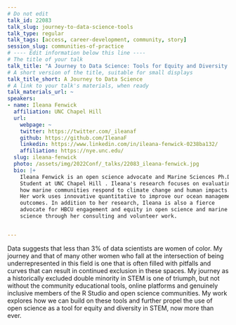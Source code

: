 ```yaml
---
# Do not edit
talk_id: 22083
talk_slug: journey-to-data-science-tools
talk_type: regular
talk_tags: [access, career-development, community, story]
session_slug: communities-of-practice
# ---- Edit information below this line ----
# The title of your talk
talk_title: "A Journey to Data Science: Tools for Equity and Diversity in STEM"
# A short version of the title, suitable for small displays
talk_title_short: A Journey to Data Science
# A link to your talk's materials, when ready
talk_materials_url: ~
speakers:
- name: Ileana Fenwick
  affiliation: UNC Chapel Hill
  url:
    webpage: ~
    twitter: https://twitter.com/_ileanaf
    github: https://github.com/IleanaF
    linkedin: https://www.linkedin.com/in/ileana-fenwick-0238ba132/
    affiliation: https://nye.unc.edu/
  slug: ileana-fenwick
  photo: /assets/img/2022Conf/_talks/22083_ileana-fenwick.jpg
  bio: |+
    Ileana Fenwick is an open science advocate and Marine Sciences Ph.D.
    Student at UNC Chapel Hill . Ileana's research focuses on evaluating
    how marine communities respond to climate change and human impacts.
    Her work uses innovative quantitative to improve our ocean management
    outcomes. In addition to her research, Ileana is also a fierce
    advocate for HBCU engagement and equity in open science and marine
    science through her consulting and volunteer work.


---
```


<!-- ABSTRACT ----
Please write abstract below. You may use simple markdown (links, code style, bold, italics)
-->

Data suggests that less than 3% of data scientists are women of color. My
journey and that of many other women who fall at the intersection of being
underrepresented in this field is one that is often filled with pitfalls and
curves that can result in continued exclusion in these spaces. My journey as a
historically excluded double minority in STEM is one of triumph, but not without
the community educational tools, online platforms and genuinely inclusive
members of the R Studio and open science communities. My work explores how we
can build on these tools and further propel the use of open science as a tool
for equity and diversity in STEM, now more than ever.
